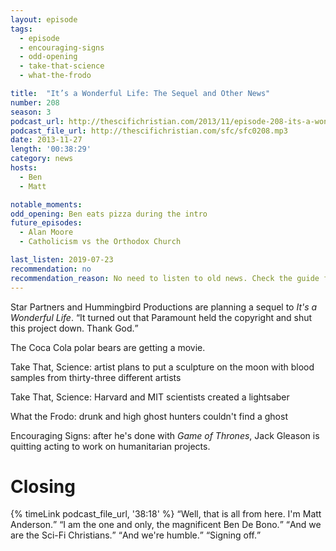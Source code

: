 ```yaml
---
layout: episode
tags:
  - episode
  - encouraging-signs
  - odd-opening
  - take-that-science
  - what-the-frodo

title:  "It’s a Wonderful Life: The Sequel and Other News"
number: 208
season: 3
podcast_url: http://thescifichristian.com/2013/11/episode-208-its-a-wonderful-life-the-sequel-and-other-news/
podcast_file_url: http://thescifichristian.com/sfc/sfc0208.mp3
date: 2013-11-27
length: '00:38:29'
category: news
hosts:
  - Ben
  - Matt

notable_moments:
odd_opening: Ben eats pizza during the intro
future_episodes:
  - Alan Moore 
  - Catholicism vs the Orthodox Church

last_listen: 2019-07-23
recommendation: no
recommendation_reason: No need to listen to old news. Check the guide for what's interesting in hindsight.
---
```

Star Partners and Hummingbird Productions are planning a sequel to <i class="work-title">It's a Wonderful Life</i>. <q class="archivist inline">It turned out that Paramount held the copyright and shut this project down. Thank God.</q>

The Coca Cola polar bears are getting a movie.

Take That, Science: artist plans to put a sculpture on the moon with blood samples from thirty-three different artists

Take That, Science: Harvard and MIT scientists created a lightsaber

What the Frodo: drunk and high ghost hunters couldn't find a ghost

Encouraging Signs: after he's done with <i class="work-title">Game of Thrones</i>, Jack Gleason is quitting acting to work on humanitarian projects.



# Closing

<div class="quote">
  {% timeLink podcast_file_url, '38:18' %}
  <q class="matt">Well, that is all from here. I'm Matt Anderson.</q>
  <q class="ben">I am the one and only, the magnificent Ben De Bono.</q>
  <q class="matt">And we are the Sci-Fi Christians.</q>
  <q class="ben">And we're humble.</q>
  <q class="matt">Signing off.</q>
</div>
